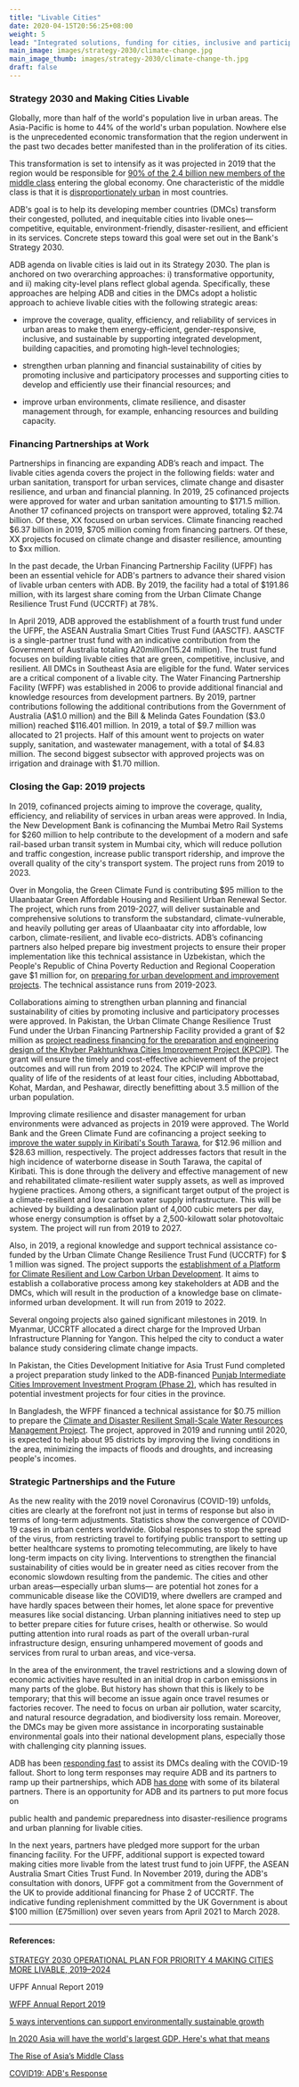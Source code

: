 ```yaml
---
title: "Livable Cities"
date: 2020-04-15T20:56:25+08:00
weight: 5
lead: "Integrated solutions, funding for cities, inclusive and participatory urban planning, climate resilience, and disaster management."
main_image: images/strategy-2030/climate-change.jpg
main_image_thumb: images/strategy-2030/climate-change-th.jpg
draft: false
---
```


### Strategy 2030 and Making Cities Livable

Globally, more than half of the world's population live in urban areas. The Asia-Pacific is home to 44% of the world's urban population. Nowhere else is the unprecedented economic transformation that the region underwent in the past two decades better manifested than in the proliferation of its cities.

This transformation is set to intensify as it was projected in 2019 that the region would be responsible for [90% of the 2.4 billion new members of the middle class](https://www.weforum.org/agenda/2019/12/asia-economic-growth/) entering the global economy. One characteristic of the middle class is that it is [disproportionately urban](https://www.adb.org/sites/default/files/publication/27726/special-chapter-03.pdf) in most countries.

ADB's goal is to help its developing member countries (DMCs) transform their congested, polluted, and inequitable cities into livable ones—competitive, equitable, environment-friendly, disaster-resilient, and efficient in its services. Concrete steps toward this goal were set out in the Bank's Strategy 2030.

ADB agenda on livable cities is laid out in its Strategy 2030. The plan is anchored on two overarching approaches: i) transformative opportunity, and ii) making city-level plans reflect global agenda. Specifically, these approaches are helping ADB and cities in the DMCs adopt a holistic approach to achieve livable cities with the following strategic areas:

* improve the coverage, quality, efficiency, and reliability of services in urban areas to make them energy-efficient, gender-responsive, inclusive, and sustainable by supporting integrated development, building capacities, and promoting high-level technologies;

* strengthen urban planning and financial sustainability of cities by promoting inclusive and participatory processes and supporting cities to develop and efficiently use their financial resources; and

* improve urban environments, climate resilience, and disaster management through, for example, enhancing resources and building capacity.

### Financing Partnerships at Work

Partnerships in financing are expanding ADB’s reach and impact. The livable cities agenda covers the project in the following fields: water and urban sanitation, transport for urban services, climate change and disaster resilience, and urban and financial planning. In 2019, 25 cofinanced projects were approved for water and urban sanitation amounting to $171.5 million. Another 17 cofinanced projects on transport were approved, totaling $2.74 billion. Of these, XX focused on urban services. Climate financing reached $6.37 billion in 2019, $705 million coming from financing partners. Of these, XX projects focused on climate change and disaster resilience, amounting to $xx million.

In the past decade, the Urban Financing Partnership Facility (UFPF) has been an essential vehicle for ADB's partners to advance their shared vision of livable urban centers with ADB. By 2019, the facility had a total of $191.86 million, with its largest share coming from the Urban Climate Change Resilience Trust Fund (UCCRTF) at 78%.

In April 2019, ADB approved the establishment of a fourth trust fund under the UFPF, the ASEAN Australia Smart Cities Trust Fund (AASCTF). AASCTF is a single-partner trust fund with an indicative contribution from the Government of Australia totaling A$20 million ($15.24 million). The trust fund focuses on building livable cities that are green, competitive, inclusive, and resilient. All DMCs in Southeast Asia are eligible for the fund. Water services are a critical component of a livable city. The Water Financing Partnership Facility (WFPF) was established in 2006 to provide additional financial and knowledge resources from development partners. By 2019, partner contributions following the additional contributions from the Government of Australia (A$1.0 million) and the Bill & Melinda Gates Foundation ($3.0 million) reached $116.401 million. In 2019, a total of $9.7 million was allocated to 21 projects. Half of this amount went to projects on water supply, sanitation, and wastewater management, with a total of $4.83 million. The second biggest subsector with approved projects was on irrigation and drainage with $1.70 million.

### Closing the Gap: 2019 projects

In 2019, cofinanced projects aiming to improve the coverage, quality, efficiency, and reliability of services in urban areas were approved. In India, the New Development Bank is cofinancing the Mumbai Metro Rail Systems for $260 million to help contribute to the development of a modern and safe rail-based urban transit system in Mumbai city, which will reduce pollution and traffic congestion, increase public transport ridership, and improve the overall quality of the city's transport system. The project runs from 2019 to 2023.

Over in Mongolia, the Green Climate Fund is contributing $95 million to the Ulaanbaatar Green Affordable Housing and Resilient Urban Renewal Sector. The project, which runs from 2019-2027, will deliver sustainable and comprehensive solutions to transform the substandard, climate-vulnerable, and heavily polluting ger areas of Ulaanbaatar city into affordable, low carbon, climate-resilient, and livable eco-districts. ADB’s cofinancing partners also helped prepare big investment projects to ensure their proper implementation like this technical assistance in Uzbekistan, which the People's Republic of China Poverty Reduction and Regional Cooperation gave $1 million for, on [preparing for urban development and improvement projects](https://www.adb.org/projects/52317-001/main#project-pds). The technical assistance runs from 2019-2023.

Collaborations aiming to strengthen urban planning and financial sustainability of cities by promoting inclusive and participatory processes were approved. In Pakistan, the Urban Climate Change Resilience Trust Fund under the Urban Financing Partnership Facility provided a grant of $2 million as [project readiness financing for the preparation and engineering design of the Khyber Pakhtunkhwa Cities Improvement Project (KPCIP)](https://www.adb.org/projects/51036-003/main#project-pds). The grant will ensure the timely and cost-effective achievement of the project outcomes and will run from 2019 to 2024. The KPCIP will improve the quality of life of the residents of at least four cities, including Abbottabad, Kohat, Mardan, and Peshawar, directly benefitting about 3.5 million of the urban population.

Improving climate resilience and disaster management for urban environments were advanced as projects in 2019 were approved. The World Bank and the Green Climate Fund are cofinancing a project seeking to [improve the water supply in Kiribati's South Tarawa](https://www.adb.org/projects/49453-002/main#project-pds), for $12.96 million and $28.63 million, respectively. The project addresses factors that result in the high incidence of waterborne disease in South Tarawa, the capital of Kiribati. This is done through the delivery and effective management of new and rehabilitated climate-resilient water supply assets, as well as improved hygiene practices. Among others, a significant target output of the project is a climate-resilient and low carbon water supply infrastructure. This will be achieved by building a desalination plant of 4,000 cubic meters per day, whose energy consumption is offset by a 2,500-kilowatt solar photovoltaic system. The project will run from 2019 to 2027.

Also, in 2019, a regional knowledge and support technical assistance co-funded by the Urban Climate Change Resilience Trust Fund (UCCRTF) for $ 1 million was signed. The project supports the [establishment of a Platform for Climate Resilient and Low Carbon Urban Development](https://www.adb.org/projects/52304-001/main#project-pds). It aims to establish a collaborative process among key stakeholders at ADB and the DMCs, which will result in the production of a knowledge base on climate-informed urban development. It will run from 2019 to 2022.

Several ongoing projects also gained significant milestones in 2019. In Myanmar, UCCRTF allocated a direct charge for the Improved Urban Infrastructure Planning for Yangon. This helped the city to conduct a water balance study considering climate change impacts.

In Pakistan, the Cities Development Initiative for Asia Trust Fund completed a project preparation study linked to the ADB-financed [Punjab Intermediate Cities Improvement Investment Program (Phase 2)](https://www.adb.org/projects/51215-002/main#project-pds), which has resulted in potential investment projects for four cities in the province.

In Bangladesh, the WFPF financed a technical assistance for $0.75 million to prepare the [Climate and Disaster Resilient Small-Scale Water Resources Management Project](https://www.adb.org/projects/53237-002/main#project-pds). The project, approved in 2019 and running until 2020, is expected to help about 95 districts by improving the living conditions in the area, minimizing the impacts of floods and droughts, and increasing people's incomes.

### Strategic Partnerships and the Future

As the new reality with the 2019 novel Coronavirus (COVID-19) unfolds, cities are clearly at the forefront not just in terms of response but also in terms of long-term adjustments. Statistics show the convergence of COVID-19 cases in urban centers worldwide. Global responses to stop the spread of the virus, from restricting travel to fortifying public transport to setting up better healthcare systems to promoting telecommuting, are likely to have long-term impacts on city living. Interventions to strengthen the financial sustainability of cities would be in greater need as cities recover from the economic slowdown resulting from the pandemic. The cities and other urban areas—especially urban slums— are potential hot zones for a communicable disease like the COVID19, where dwellers are cramped and have hardly spaces between their homes, let alone space for preventive measures like social distancing. Urban planning initiatives need to step up to better prepare cities for future crises, health or otherwise. So would putting attention into rural roads as part of the overall urban-rural infrastructure design, ensuring unhampered movement of goods and services from rural to urban areas, and vice-versa.

In the area of the environment, the travel restrictions and a slowing down of economic activities have resulted in an initial drop in carbon emissions in many parts of the globe. But history has shown that this is likely to be temporary; that this will become an issue again once travel resumes or factories recover. The need to focus on urban air pollution, water scarcity, and natural resource degradation, and biodiversity loss remain. Moreover, the DMCs may be given more assistance in incorporating sustainable environmental goals into their national development plans, especially those with challenging city planning issues.

ADB has been [responding fast](https://www.adb.org/what-we-do/covid19-coronavirus) to assist its DMCs dealing with the COVID-19 fallout. Short to long term responses may require ADB and its partners to ramp up their partnerships, which ADB [has done](https://www.adb.org/news/adb-president-strengthens-collaboration-uk-dfid-its-response-covid-19) with some of its bilateral partners. There is an opportunity for ADB and its partners to put more focus on

public health and pandemic preparedness into disaster-resilience programs and urban planning for livable cities.

In the next years, partners have pledged more support for the urban financing facility. For the UFPF, additional support is expected toward making cities more livable from the latest trust fund to join UFPF, the ASEAN Australia Smart Cities Trust Fund. In November 2019, during the ADB's consultation with donors, UFPF got a commitment from the Government of the UK to provide additional financing for Phase 2 of UCCRTF. The indicative funding replenishment committed by the UK Government is about $100 million (£75million) over seven years from April 2021 to March 2028.

---

#### References:

[STRATEGY 2030 OPERATIONAL PLAN FOR PRIORITY 4 MAKING CITIES MORE LIVABLE, 2019–2024](https://www.adb.org/sites/default/files/institutional-document/495966/strategy-2030-op4-livable-cities.pdf)

UFPF Annual Report 2019

[WFPF Annual Report 2019](https://www.adb.org/sites/default/files/institutional-document/569526/wfpf-annual-report-2019.pdf)

[5 ways interventions can support environmentally sustainable growth](http://evaluation-lessons.org/5-ways-interventions-can-support-environmentally-sustainable-growth)

[In 2020 Asia will have the world's largest GDP. Here's what that means](https://www.weforum.org/agenda/2019/12/asia-economic-growth/)

[The Rise of Asia’s Middle Class](https://www.adb.org/sites/default/files/publication/27726/special-chapter-03.pdf)

[COVID19: ADB's Response](https://www.adb.org/what-we-do/covid19-coronavirus)